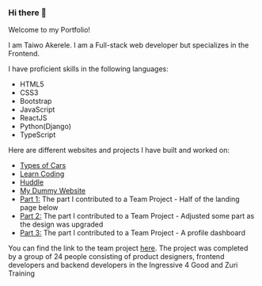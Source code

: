 ### Hi there 👋

Welcome to my Portfolio!

I am Taiwo Akerele. I am a Full-stack web developer but specializes in the Frontend.

I have proficient skills in the following languages:
<ul>
 <li>HTML5</li>
 <li>CSS3</li>
 <li>Bootstrap</li>
 <li>JavaScript</li>
 <li>ReactJS</li>
 <li>Python(Django)</li>
 <li>TypeScript</li>
</ul>

Here are different websites and projects I have built and worked on:
<ul>
 <li><a href="https://taiwoak.github.io/cars/">Types of Cars</a></li>
 <li><a href="https://taiwoak.github.io/learncoding/">Learn Coding</a></li>
 <li><a href="https://taiwoak.github.io/huddle/">Huddle</a></li>
 <li><a href="https://taiwoak.github.io/taiwoakerele/">My Dummy Website</a></li>
 <li><a href="https://taiwoak.github.io/project1/">Part 1:</a> The part I contributed to a Team Project - Half of the landing page below</li>
 <li><a href="https://taiwoak.github.io/project2/">Part 2:</a> The part I contributed to a Team Project - Adjusted some part as the design was upgraded</li>
 <li><a href="https://taiwoak.github.io/profile/">Part 3:</a> The part I contributed to a Team Project - A profile dashboard</li>
</ul>
You can find the link to the team project <a href="https://quickterms.herokuapp.com/">here</a>. The project was completed by a group of 24 people consisting of product designers, frontend developers and backend developers in the Ingressive 4 Good and Zuri Training




<!--
**taiwoak/taiwoak** is a ✨ _special_ ✨ repository because its `README.md` (this file) appears on your GitHub profile.

Here are some ideas to get you started:

- 🔭 I’m currently working on ...
- 🌱 I’m currently learning ...
- 👯 I’m looking to collaborate on ...
- 🤔 I’m looking for help with ...
- 💬 Ask me about ...
- 📫 How to reach me: ...
- 😄 Pronouns: ...
- ⚡ Fun fact: ...
-->
